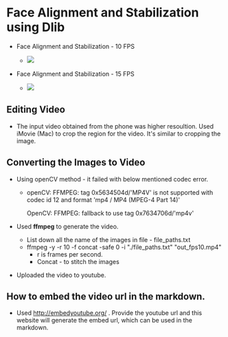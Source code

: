 # Face Alignment and Stabilization using Dlib

* Face Alignment and Stabilization - 10 FPS
  * [![](http://img.youtube.com/vi/w94oYYK-loI/0.jpg)](http://www.youtube.com/watch?v=w94oYYK-loI "Face Alignment and Stabilization - 10 FPS")



* Face Alignment and Stabilization - 15 FPS
  * [![](http://img.youtube.com/vi/ut5pQAaAMWU/0.jpg)](http://www.youtube.com/watch?v=ut5pQAaAMWU "Face Alignment and Stabilization - 15 FPS")





## Editing Video

* The input video obtained from the phone was higher resoultion. Used iMovie (Mac) to crop the region for the video. It's similar to cropping the image.



## Converting the Images to Video

* Using openCV method - it failed with below mentioned codec error.

  * openCV: FFMPEG: tag 0x5634504d/'MP4V' is not supported with codec id 12 and format 'mp4 / MP4 (MPEG-4 Part 14)'

    OpenCV: FFMPEG: fallback to use tag 0x7634706d/'mp4v'

* Used **ffmpeg** to generate the video.

  * List down all the name of the images in file - file_paths.txt
  * ffmpeg -y -r 10 -f concat -safe 0 -i "./file_paths.txt"  "out_fps10.mp4"
    * r is frames per second.
    * Concat - to stitch the images

* Uploaded the video to youtube.



## How to embed the video url in the markdown.

* Used <http://embedyoutube.org/> . Provide the youtube url and this website will generate the embed url, which can be used in the markdown.